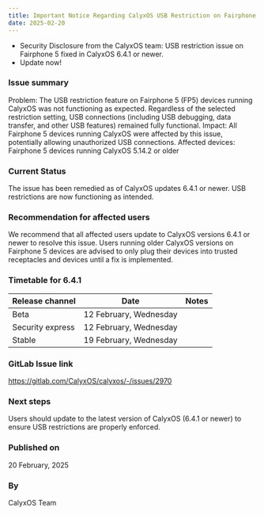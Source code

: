 ```yaml
---
title: Important Notice Regarding CalyxOS USB Restriction on Fairphone 5 Devices
date: 2025-02-20
---
```


* Security Disclosure from the CalyxOS team: USB restriction issue on Fairphone 5 fixed in CalyxOS 6.4.1 or newer.
* Update now!

### Issue summary
Problem: The USB restriction feature on Fairphone 5 (FP5) devices running CalyxOS was not functioning as expected. Regardless of the selected restriction setting, USB connections (including USB debugging, data transfer, and other USB features) remained fully functional.
Impact: All Fairphone 5 devices running CalyxOS were affected by this issue, potentially allowing unauthorized USB connections.
Affected devices: Fairphone 5 devices running CalyxOS 5.14.2 or older

### Current Status
The issue has been remedied as of CalyxOS updates 6.4.1 or newer. USB restrictions are now functioning as intended.

### Recommendation for affected users
We recommend that all affected users update to CalyxOS versions 6.4.1 or newer to resolve this issue. Users running older CalyxOS versions on Fairphone 5 devices are advised to only plug their devices into trusted receptacles and devices until a fix is implemented.

### Timetable for 6.4.1
| Release channel  | Date   | Notes |
| ---------------- | ------ | ------ |
| Beta | 12 February, Wednesday |  |
| Security express | 12 February, Wednesday |  |
| Stable | 19 February, Wednesday |  |

### GitLab Issue link
 https://gitlab.com/CalyxOS/calyxos/-/issues/2970

### Next steps
Users should update to the latest version of CalyxOS (6.4.1 or newer) to ensure USB restrictions are properly enforced.

### Published on
20 February, 2025

### By
CalyxOS Team
